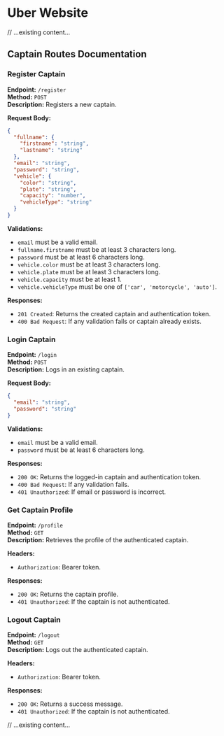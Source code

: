 # Uber Website

// ...existing content...

## Captain Routes Documentation

### Register Captain

**Endpoint:** `/register`  
**Method:** `POST`  
**Description:** Registers a new captain.

**Request Body:**
```json
{
  "fullname": {
    "firstname": "string",
    "lastname": "string"
  },
  "email": "string",
  "password": "string",
  "vehicle": {
    "color": "string",
    "plate": "string",
    "capacity": "number",
    "vehicleType": "string"
  }
}
```

**Validations:**
- `email` must be a valid email.
- `fullname.firstname` must be at least 3 characters long.
- `password` must be at least 6 characters long.
- `vehicle.color` must be at least 3 characters long.
- `vehicle.plate` must be at least 3 characters long.
- `vehicle.capacity` must be at least 1.
- `vehicle.vehicleType` must be one of `['car', 'motorcycle', 'auto']`.

**Responses:**
- `201 Created`: Returns the created captain and authentication token.
- `400 Bad Request`: If any validation fails or captain already exists.

### Login Captain

**Endpoint:** `/login`  
**Method:** `POST`  
**Description:** Logs in an existing captain.

**Request Body:**
```json
{
  "email": "string",
  "password": "string"
}
```

**Validations:**
- `email` must be a valid email.
- `password` must be at least 6 characters long.

**Responses:**
- `200 OK`: Returns the logged-in captain and authentication token.
- `400 Bad Request`: If any validation fails.
- `401 Unauthorized`: If email or password is incorrect.

### Get Captain Profile

**Endpoint:** `/profile`  
**Method:** `GET`  
**Description:** Retrieves the profile of the authenticated captain.

**Headers:**
- `Authorization`: Bearer token.

**Responses:**
- `200 OK`: Returns the captain profile.
- `401 Unauthorized`: If the captain is not authenticated.

### Logout Captain

**Endpoint:** `/logout`  
**Method:** `GET`  
**Description:** Logs out the authenticated captain.

**Headers:**
- `Authorization`: Bearer token.

**Responses:**
- `200 OK`: Returns a success message.
- `401 Unauthorized`: If the captain is not authenticated.

// ...existing content...

